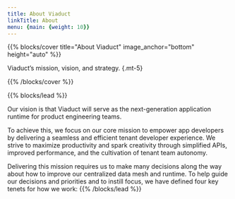 ```yaml
---
title: About Viaduct
linkTitle: About
menu: {main: {weight: 10}}
---
```


{{% blocks/cover title="About Viaduct" image_anchor="bottom" height="auto" %}}

Viaduct’s mission, vision, and strategy.
{.mt-5}

{{% /blocks/cover %}}

{{% blocks/lead %}}

Our vision is that Viaduct will serve as the next-generation application runtime for product engineering teams.

To achieve this, we focus on our core mission to empower app developers by delivering a seamless and efficient tenant developer experience. We strive to maximize productivity and spark creativity through simplified APIs, improved performance, and the cultivation of tenant team autonomy.

Delivering this mission requires us to make many decisions along the way about how to improve our centralized data mesh and runtime. To help guide our decisions and priorities and to instill focus, we have defined four key tenets for how we work:
{{% /blocks/lead %}}
